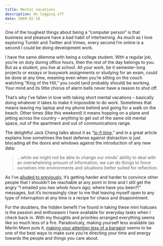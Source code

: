 ```yaml
---
title: Mental vacations
description: On logging off
date: 2009-02-18
---
```


One of the toughest things about being a “computer person” is that business and pleasure have a bad habit of intertwining. As much as I love exploring Tumblr and Twitter and Vimeo, every second I’m online is a second I could be doing development work.

I have the same dilemma with being a college student. With a regular job, you’re on duty during office hours, then the rest of the day belongs to you. But as a student, you live at school. All your work, be it semester-long projects or essays or busywork assignments or studying for an exam, could be done at any time, meaning even when you’re sitting on the couch watching “King of the Hill,” you could (and probably should) be working. Your mind and its little chorus of alarm bells never have a reason to shut off.

That’s why I’ve fallen in love with taking short mental vacations – basically doing whatever it takes to make it impossible to do work. Sometimes that means leaving my laptop and my phone behind and going for a walk on the beach. Other times (like this weekend) it means hopping on a plane and jetting across the country – anything to get out of the same old mental space, out of the apartment and out of communications range.

The delightful Jack Cheng talks about it as “<a href="https://href.li/?http://www.jackcheng.com/in-praise-of-lo-fi">lo-fi time</a>,” and in a great article explains how sometimes the best defense against distraction is just blocading all the doors and windows against the introduction of any new data:</p><blockquote><div>…while we might not be able to change our minds’ ability to deal with an overwhelming amount of information, we can do things to force ourselves into environments and situations better suited for reflection.</div></blockquote><p>As I’ve <a href="http://1x7.tumblr.com/post/69735198/office-hours">alluded to previously</a>, it’s getting harder and harder to convince other people that I shouldn’t be reachable at any point in time and I still get the angry “I emailed you <em>two whole hours ago</em>; where have you been?!” messages, but it’s increasingly clear to me that leaving myself open to any type of interruption at any time is a recipe for chaos and disapointment.

For the doubters, the hidden benefit I’ve found in taking these mini hiatuses is the passion and enthusiasm I have available for everyday tasks when I check back in. With my thoughts and priorities arranged everything seems like so much less of a fire. Paradoxicaly, making yourself less available (as Merlin Mann puts it, <a href="https://href.li/?http://www.slideshare.net/merlinmann/living-with-data-attention-sinks-time-burglars">making your attention less of a bargain</a>) seems to be one of the best ways to make sure you’re directing your time and energy towards the people and things you care about.
